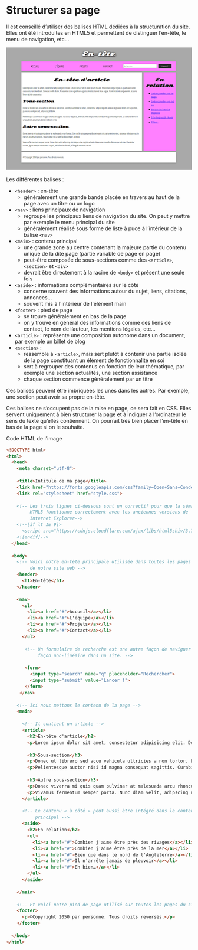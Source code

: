 # Structurer sa page

Il est conseillé d’utiliser des balises HTML dédiées à la structuration du site. Elles ont été introduites en HTML5 et permettent de distinguer l’en-tête, le menu de navigation, etc…

![Structure d'une page HTML](images/structurePage.png "les différentes sections d'une page HTML")

Les différentes balises :
- `<header>` : en-tête
  - généralement une grande bande placée en travers au haut de la page avec un titre ou un logo
- `<nav>` : liens principaux de navigation
  - regroupe les principaux liens de navigation du site. On peut y mettre par exemple le menu principal du site
  - généralement réalisé sous forme de liste à puce à l’intérieur de la balise `<nav>`
- `<main>` : contenu principal
  - une grande zone au centre contenant la majeure partie du contenu unique de la dite page (partie variable de page en page)
  - peut-être composée de sous-sections comme des `<article>`, `<section>` et `<div>`
  - devrait être directement à la racine de `<body>` et présent une seule fois
- `<aside>` : informations complémentaires sur le côté
  - concerne souvent des informations autour du sujet, liens, citations, annonces...
  - souvent mis à l'intérieur de l'élément main
- `<footer>` : pied de page
  - se trouve généralement en bas de la page
  - on y trouve en général des informations comme des liens de contact, le nom de l’auteur, les mentions légales, etc...
- `<article>` : représente une composition autonome dans un document, par exemple un billet de blog
- `<section>` :
  - ressemble à `<article>`, mais sert plutôt à contenir une partie isolée de la page constituant un élément de fonctionnalité en soi
  - sert à regrouper des contenus en fonction de leur thématique, par exemple une section actualités, une section assistance
  - chaque section commence généralement par un titre

Ces balises peuvent être imbriquées les unes dans les autres. Par exemple, une section peut avoir sa propre en-tête.

Ces balises ne s’occupent pas de la mise en page, ce sera fait en CSS. Elles servent uniquement à bien structurer la page et à indiquer à l’ordinateur le sens du texte qu’elles contiennent. On pourrait très bien placer l’en-tête en bas de la page si on le souhaite.


Code HTML de l'image

```html
<!DOCTYPE html>
<html>
  <head>
    <meta charset="utf-8">

    <title>Intitulé de ma page</title>
    <link href="https://fonts.googleapis.com/css?family=Open+Sans+Condensed:300|Sonsie+One" rel="stylesheet" type="text/css">
    <link rel="stylesheet" href="style.css">

    <!-- Les trois lignes ci‑dessous sont un correctif pour que la sémantique
         HTML5 fonctionne correctement avec les anciennes versions de
         Internet Explorer-->
    <!--[if lt IE 9]>
      <script src="https://cdnjs.cloudflare.com/ajax/libs/html5shiv/3.7.3/html5shiv.js"></script>
    <![endif]-->
  </head>

  <body>
    <!-- Voici notre en‑tête principale utilisée dans toutes les pages
         de notre site web -->
    <header>
      <h1>En-tête</h1>
    </header>

    <nav>
      <ul>
        <li><a href="#">Accueil</a></li>
        <li><a href="#">L'équipe</a></li>
        <li><a href="#">Projets</a></li>
        <li><a href="#">Contact</a></li>
      </ul>

       <!-- Un formulaire de recherche est une autre façon de naviguer de
            façon non‑linéaire dans un site. -->

       <form>
         <input type="search" name="q" placeholder="Rechercher">
         <input type="submit" value="Lancer !">
       </form>
     </nav>

    <!-- Ici nous mettons le contenu de la page -->
    <main>

      <!-- Il contient un article -->
      <article>
        <h2>En-tête d'article</h2>
        <p>Lorem ipsum dolor sit amet, consectetur adipisicing elit. Donec a diam lectus. Set sit amet ipsum mauris. Maecenas congue ligula as quam viverra nec consectetur ant hendrerit. Donec et mollis dolor. Praesent et diam eget libero egestas mattis sit amet vitae augue. Nam tincidunt congue enim, ut porta lorem lacinia consectetur.</p>

        <h3>Sous‑section</h3>
        <p>Donec ut librero sed accu vehicula ultricies a non tortor. Lorem ipsum dolor sit amet, consectetur adipisicing elit. Aenean ut gravida lorem. Ut turpis felis, pulvinar a semper sed, adipiscing id dolor.</p>
        <p>Pelientesque auctor nisi id magna consequat sagittis. Curabitur dapibus, enim sit amet elit pharetra tincidunt feugiat nist imperdiet. Ut convallis libero in urna ultrices accumsan. Donec sed odio eros.</p>

        <h3>Autre sous‑section</h3>
        <p>Donec viverra mi quis quam pulvinar at malesuada arcu rhoncus. Cum soclis natoque penatibus et manis dis parturient montes, nascetur ridiculus mus. In rutrum accumsan ultricies. Mauris vitae nisi at sem facilisis semper ac in est.</p>
        <p>Vivamus fermentum semper porta. Nunc diam velit, adipscing ut tristique vitae sagittis vel odio. Maecenas convallis ullamcorper ultricied. Curabitur ornare, ligula semper consectetur sagittis, nisi diam iaculis velit, is fringille sem nunc vet mi.</p>
      </article>

      <!-- Le contenu « à côté » peut aussi être intégré dans le contenu
           principal -->
      <aside>
        <h2>En relation</h2>
        <ul>
          <li><a href="#">Combien j'aime être près des rivages</a></li>
          <li><a href="#">Combien j'aime être près de la mer</a></li>
          <li><a href="#">Bien que dans le nord de l'Angleterre</a></li>
          <li><a href="#">Il n'arrête jamais de pleuvoir</a></li>
          <li><a href="#">Eh bien…</a></li>
        </ul>
      </aside>

    </main>

    <!-- Et voici notre pied de page utilisé sur toutes les pages du site -->
    <footer>
      <p>©Copyright 2050 par personne. Tous droits reversés.</p>
    </footer>

  </body>
</html>        
```